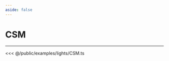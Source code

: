 ```yaml
---
aside: false
---
```


# CSM
---
<Demo src="/examples/lights/CSM.ts" :code="false" :height="700"></Demo>

<<< @/public/examples/lights/CSM.ts